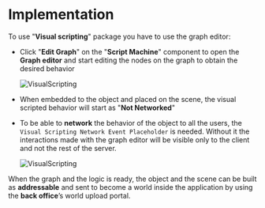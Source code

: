 ﻿---
sidebar_position: 1
---

# Implementation

To use "**Visual scripting**" package you have to use the graph editor:

- Click "**Edit Graph**" on the "**Script Machine**" component to open the **Graph editor** and start editing the nodes on the graph to obtain the desired behavior

	![VisualScripting](/img/visualscripting_3.png)

- When embedded to the object and placed on the scene, the visual scripted behavior will start as "**Not Networked**" 

- To be able to **network** the behavior of the object to all the users, the ```Visual Scripting Network Event Placeholder``` is needed.
Without it the interactions made with the graph editor will be visible only to the client and not the rest of the server.

	![VisualScripting](/img/visualscripting_4.png)

When the graph and the logic is ready, the object and the scene can be built as **addressable** and sent to become a world inside the application by using the **back office**’s world upload portal.